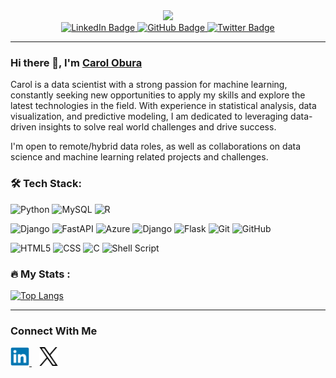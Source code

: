<div id="header" align="center">
  <img src="https://media.giphy.com/media/L1R1tvI9svkIWwpVYr/giphy.gif" width="150"/>
</div>


<div id="badges" align="center">
  <a href="https://www.linkedin.com/in/carol-obura/">
    <img src="https://img.shields.io/badge/LinkedIn-blue?style=for-the-badge&logo=linkedin&logoColor=white" alt="LinkedIn Badge"/>
  </a>
  <a href="https://github.com/Carol0128">
    <img src="https://img.shields.io/badge/GitHub-black?style=for-the-badge&logo=github&logoColor=white" alt="GitHub Badge"/>
  </a>
  <a href="https://twitter.com/_obura_">
    <img src="https://img.shields.io/badge/Twitter-blue?style=for-the-badge&logo=twitter&logoColor=white" alt="Twitter Badge"/>
  </a>
</div>

---

### Hi there 👋, I'm [Carol Obura](https://www.linkedin.com/in/carol-obura/)

Carol is  a data scientist with a strong passion for machine learning, constantly seeking new opportunities to apply my skills and explore the latest technologies in the field. With experience in statistical analysis, data visualization, and predictive modeling, I am dedicated to leveraging data-driven insights to solve real world challenges and drive success.


I'm open to remote/hybrid data roles, as well as collaborations on data science and machine learning related projects and challenges.


### 🛠 Tech Stack:

![Python](https://img.shields.io/badge/python-3670A0?logo=python&logoColor=ffdd54)
![MySQL](https://img.shields.io/badge/mysql-%252300f?logo=mysql&color=white)
![R](https://img.shields.io/badge/R-%252300f?logo=R&color=blue)

![Django](https://img.shields.io/badge/TensorFlow-FF6F00?style=for-the-badge&logo=tensorflow&logoColor=white)
![FastAPI](https://img.shields.io/badge/Heroku-430098?style=for-the-badge&logo=heroku&logoColor=white)
![Azure](https://img.shields.io/badge/microsoft%20azure-0089D6?style=for-the-badge&logo=microsoft-azure&logoColor=white)
![Django](https://img.shields.io/badge/Django-092E20?style=for-the-badge&logo=django&logoColor=green)
![Flask](https://img.shields.io/badge/Flask-000000?style=for-the-badge&logo=flask&logoColor=white)
![Git](https://img.shields.io/badge/git-%23F05033.svg?style=for-the-badge&logo=git&logoColor=white)
![GitHub](https://img.shields.io/badge/github-%23121011.svg?style=for-the-badge&logo=github&logoColor=white)

![HTML5](https://img.shields.io/badge/html5-%23E34F26.svg?style=for-the-badge&logo=html5&logoColor=white)
![CSS](https://img.shields.io/badge/CSS-239120?&style=for-the-badge&logo=css3&logoColor=white)
![C](https://img.shields.io/badge/C-00599C?style=for-the-badge&logo=c&logoColor=white)
![Shell Script](https://img.shields.io/badge/Shell_Script-121011?style=for-the-badge&logo=gnu-bash&logoColor=white)


### :fire: My Stats :

[![Top Langs](https://github-readme-stats.vercel.app/api/top-langs/?username=Carol0128&layout=compact&theme=vision-friendly-dark)](https://github.com/Carol0128/github-readme-stats)

---
### Connect With Me
<div>
 <a href="https://www.linkedin.com/in/carol-obura/">
    <img src="https://github.com/devicons/devicon/blob/master/icons/linkedin/linkedin-original.svg" alt="LinkedIn" width="30" height="30"/>
  </a>&nbsp&nbsp;
 <a href="https://twitter.com/_obura_">
    <img src="https://github.com/devicons/devicon/blob/master/icons/twitter/twitter-original.svg" alt="Twitter" width="30" height="30"/>
  </a>
</div>


